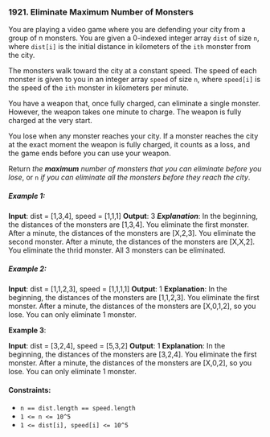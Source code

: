 ### 1921. Eliminate Maximum Number of Monsters

You are playing a video game where you are defending your city from a group of n monsters. You are given a 0-indexed integer array `dist` of size `n`, where `dist[i]` is the initial distance in kilometers of the `ith` monster from the city.

The monsters walk toward the city at a constant speed. The speed of each monster is given to you in an integer array `speed` of size `n`, where `speed[i]` is the speed of the `ith` monster in kilometers per minute.

You have a weapon that, once fully charged, can eliminate a single monster. However, the weapon takes one minute to charge. The weapon is fully charged at the very start.

You lose when any monster reaches your city. If a monster reaches the city at the exact moment the weapon is fully charged, it counts as a loss, and the game ends before you can use your weapon.

Return _the **maximum** number of monsters that you can eliminate before you lose_, or `n` _if you can eliminate all the monsters before they reach the city_.

##### Example 1:

**Input**: dist = [1,3,4], speed = [1,1,1]
**Output**: 3
**_Explanation_**:
In the beginning, the distances of the monsters are [1,3,4]. You eliminate the first monster.
After a minute, the distances of the monsters are [X,2,3]. You eliminate the second monster.
After a minute, the distances of the monsters are [X,X,2]. You eliminate the thrid monster.
All 3 monsters can be eliminated.

##### Example 2:

**Input**: dist = [1,1,2,3], speed = [1,1,1,1]
**Output**: 1
**Explanation**:
In the beginning, the distances of the monsters are [1,1,2,3]. You eliminate the first monster.
After a minute, the distances of the monsters are [X,0,1,2], so you lose.
You can only eliminate 1 monster.

**Example 3**:

**Input**: dist = [3,2,4], speed = [5,3,2]
**Output**: 1
**Explanation**:
In the beginning, the distances of the monsters are [3,2,4]. You eliminate the first monster.
After a minute, the distances of the monsters are [X,0,2], so you lose.
You can only eliminate 1 monster.

#### Constraints:

-   `n == dist.length == speed.length`
-   `1 <= n <= 10^5`
-   `1 <= dist[i], speed[i] <= 10^5`
